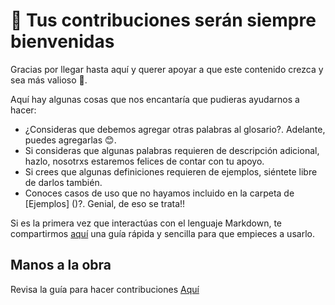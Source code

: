 
# :pray: Tus contribuciones serán siempre bienvenidas

Gracias por llegar hasta aquí y querer apoyar a que este contenido crezca y sea más valioso :purple_heart:.

Aquí hay algunas cosas que nos encantaría que pudieras ayudarnos a hacer:

* ¿Consideras que debemos agregar otras palabras al glosario?. Adelante, puedes agregarlas :blush:. 
* Si consideras que algunas palabras requieren de descripción adicional, hazlo, nosotrxs estaremos felices de contar con tu apoyo.
* Si crees que algunas definiciones requieren de ejemplos, siéntete libre de darlos también.
* Conoces casos de uso que no hayamos incluido en la carpeta de [Ejemplos] ()?. Genial, de eso se trata!! 

Si es la primera vez que interactúas con el lenguaje Markdown, te compartirmos [aquí](https://markdown.es/sintaxis-markdown/) una guía rápida y sencilla para que empieces a usarlo. 

## Manos a la obra

Revisa la guía para hacer contribuciones [Aquí](https://www.freecodecamp.org/espanol/news/como-hacer-tu-primer-pull-request-en-github/)
